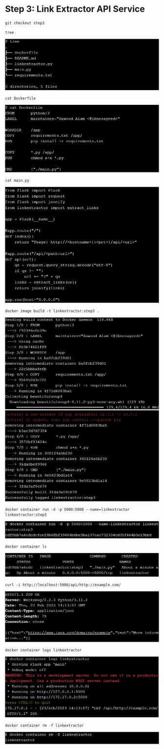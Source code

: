 # Step 3: Link Extractor API Service

``git checkout step3``

``tree``

![](../minggu-11/images/image20.jpg)

``cat Dockerfile``

![](../minggu-11/images/image21.jpg)

``cat main.py``

![](../minggu-11/images/image22.jpg)

``docker image build -t linkextractor:step3 .``

![](../minggu-11/images/image23.jpg)
![](../minggu-11/images/image24.jpg)

``docker container run -d -p 5000:5000 --name=linkextractor linkextractor:step3``

![](../minggu-11/images/image25.jpg)

``docker container ls``

![](../minggu-11/images/image26.jpg)

``curl -i http://localhost:5000/api/http://example.com/``

![](../minggu-11/images/image27.jpg)

``docker container logs linkextractor``

![](../minggu-11/images/image28.jpg)

``docker container rm -f linkextractor``

![](../minggu-11/images/image29.jpg)